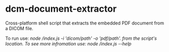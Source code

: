# dcm-document-extractor

Cross-platform shell script that extracts the embedded PDF document from a DICOM file.

To run use: <i> node /index.js -i 'dicom/path' -o 'pdf/path'.<i> from the script's location.
To see more infromation use: <i> node /index.js --help<i>